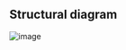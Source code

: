 ## Structural diagram

![image](https://user-images.githubusercontent.com/94236917/143303617-5f17d039-8af8-4e36-a7ff-d678d21ab3e1.png)
